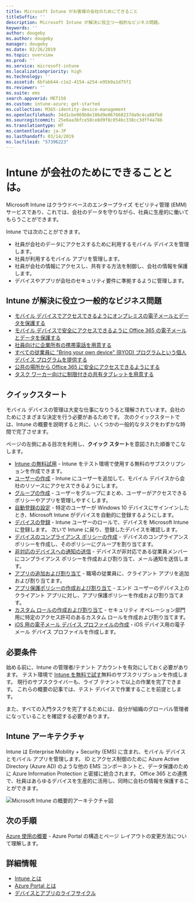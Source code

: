 ```yaml
---
title: Microsoft Intune がお客様の会社のためにできること
titleSuffix: ''
description: Microsoft Intune が解決に役立つ一般的なビジネス問題。
keywords: ''
author: dougeby
ms.author: dougeby
manager: dougeby
ms.date: 02/26/2019
ms.topic: overview
ms.prod: ''
ms.service: microsoft-intune
ms.localizationpriority: high
ms.technology: ''
ms.assetid: 6bfab644-c1e2-4154-a254-e95b9a1d75f2
ms.reviewer: ''
ms.suite: ems
search.appverid: MET150
ms.custom: intune-azure; get-started
ms.collection: M365-identity-device-management
ms.openlocfilehash: 34d1cbe969b8e186d9e067660237da9c4ca88fb8
ms.sourcegitcommit: 25e6aa3bfce58ce8d9f8c054bc338cc3dff4a78b
ms.translationtype: HT
ms.contentlocale: ja-JP
ms.lasthandoff: 03/14/2019
ms.locfileid: "57396223"
---
```

# <a name="what-can-intune-do-for-my-company"></a>Intune が会社のためにできることとは。
Microsoft Intune はクラウドベースのエンタープライズ モビリティ管理 (EMM) サービスであり、これでは、会社のデータを守りながら、社員に生産的に働いてもらうことができます。

Intune では次のことができます。

- 社員が会社のデータにアクセスするために利用するモバイル デバイスを管理します。
- 社員が利用するモバイル アプリを管理します。
- 社員が会社の情報にアクセスし、共有する方法を制御し、会社の情報を保護します。
- デバイスやアプリが会社のセキュリティ要件に準拠するように管理します。

## <a name="common-business-problems-that-intune-helps-solve"></a>Intune が解決に役立つ一般的なビジネス問題

* [モバイル デバイスでアクセスできるようにオンプレミスの電子メールとデータを保護する](common-scenarios.md#protecting-your-on-premises-email-and-data-so-it-can-be-safely-accessed-by-mobile-devices)
* [モバイル デバイスで安全にアクセスできるように Office 365 の電子メールとデータを保護する](common-scenarios.md#protecting-your-office-365-email-and-data-so-it-can-be-safely-accessed-by-mobile-devices)
* [社員向けに企業所有の携帯電話を用意する](common-scenarios.md#issue-corporate-owned-phones-to-your-employees)
* [すべての従業員に "Bring your own device" (BYOD) プログラムという個人デバイス プログラムを提供する](common-scenarios.md#offer-a-bring-your-own-device-program-to-all-employees)
* [公共の場所から Office 365 に安全にアクセスできるようにする](common-scenarios.md#enable-your-employees-to-securely-access-office-365-from-an-unmanaged-public-kiosk)
* [タスク ワーカー向けに制限付きの共有タブレットを用意する](common-scenarios.md#issue-limited-use-shared-tablets-to-your-employees)

## <a name="quickstarts"></a>クイックスタート

モバイル デバイスの管理は大変な仕事になりうると理解されています。会社のためにさまざまな決定を行う必要があるためです。 次のクイックスタートでは、Intune の概要を説明すると共に、いくつかの一般的なタスクをわずかな時間で完了させます。

ページの左側にある目次を利用し、**クイック スタート**を意図された順番でこなします。

- [Intune の無料試用](free-trial-sign-up.md) - Intune をテスト環境で使用する無料のサブスクリプションを作成できます。    
- [ユーザーの作成](quickstart-create-user.md) - Intune にユーザーを追加して、モバイル デバイスから会社のリソースにアクセスできるようにします。
- [グループの作成](quickstart-create-group.md) - ユーザーをグループにまとめ、ユーザーがアクセスできるポリシーやアプリを管理しやすくします。
- [自動登録の設定](quickstart-setup-auto-enrollment.md) - 特定のユーザーが Windows 10 デバイスにサインインしたとき、Microsoft Intune がデバイスを自動的に登録するようにします。
- [デバイスの登録](quickstart-enroll-windows-device.md) - Intune ユーザーのロールで、デバイスを Microsoft Intune に登録します。 次いで Intune に戻り、登録したデバイスを確認します。
- [デバイスのコンプライアンス ポリシーの作成](quickstart-set-password-length-android.md) - デバイスのコンプライアンス ポリシーを作成し、そのポリシーにグループを割り当てます。
- [非対応のデバイスへの通知の送信](quickstart-send-notification.md) - デバイスが非対応である従業員メンバーにコンプライアンス ポリシーを作成および割り当て、メール通知を送信します。
- [アプリの追加および割り当て](quickstart-add-assign-app.md) - 職場の従業員に、クライアント アプリを追加および割り当てます。
- [アプリ保護ポリシーの作成および割り当て](quickstart-create-assign-app-policy.md) - エンド ユーザーのデバイス上のクライアント アプリに対し、アプリ保護ポリシーを作成および割り当てます。
- [カスタム ロールの作成および割り当て](quickstart-create-custom-role.md) - セキュリティ オペレーション部門用に特定のアクセス許可のあるカスタム ロールを作成および割り当てます。 
- [iOS 用の電子メール デバイス プロファイルの作成](quickstart-email-profile.md) - iOS デバイス用の電子メール デバイス プロファイルを作成します。

## <a name="prerequisites"></a>必要条件

始める前に、Intune の管理者/テナント アカウントを有効にしておく必要があります。 テスト環境で [Intune を無料で試す](free-trial-sign-up.md)無料のサブスクリプションを作成します。 現行のサブスクライバーも、ライブ テナントで以上の作業を完了できます。 これらの概要の記事では、テスト デバイスで作業することを前提とします。

また、すべての入門タスクを完了するためには、自分が組織のグローバル管理者になっていることを確認する必要があります。

## <a name="intune-architecture"></a>Intune アーキテクチャ

Intune は Enterprise Mobility + Security (EMS) に含まれ、モバイル デバイスとモバイル アプリを管理します。 ID とアクセス制御のために Azure Active Directory (Azure AD) のような他の EMS コンポーネントと、データ保護のために Azure Information Protection と密接に統合されます。 Office 365 との連携で、社員はあらゆるデバイスを生産的に活用し、同時に会社の情報を保護することができます。

![Microsoft Intune の概要的アーキテクチャ図](/intune/media/intunearchitecture.svg)

## <a name="next-steps"></a>次の手順

[Azure 使用の概要](get-started-azure.md) - Azure Portal の構造とページ レイアウトの変更方法について理解します。

## <a name="learn-more"></a>詳細情報

* [Intune とは](introduction-intune.md)
* [Azure Portal とは](what-is-intune.md)
* [デバイスとアプリのライフサイクル](introduction-device-app-lifecycles.md)
